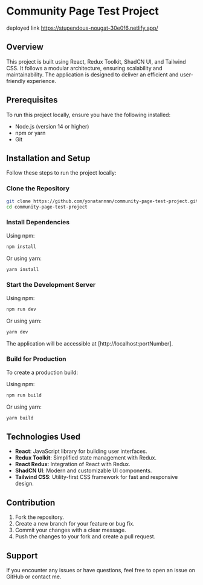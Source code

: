 # Community Page Test Project


deployed link  https://stupendous-nougat-30e0f6.netlify.app/


## Overview

This project is built using React, Redux Toolkit, ShadCN UI, and Tailwind CSS. It follows a modular architecture, ensuring scalability and maintainability. The application is designed to deliver an efficient and user-friendly experience.

## Prerequisites

To run this project locally, ensure you have the following installed:

- Node.js (version 14 or higher)
- npm or yarn
- Git

## Installation and Setup

Follow these steps to run the project locally:

### Clone the Repository

```bash
git clone https://github.com/yonatannnn/community-page-test-project.git
cd community-page-test-project
```

### Install Dependencies

Using npm:

```bash
npm install
```

Or using yarn:

```bash
yarn install
```

### Start the Development Server

Using npm:

```bash
npm run dev
```

Or using yarn:

```bash
yarn dev
```

The application will be accessible at [http://localhost:portNumber].

### Build for Production

To create a production build:

Using npm:

```bash
npm run build
```

Or using yarn:

```bash
yarn build
```


## Technologies Used

- **React**: JavaScript library for building user interfaces.
- **Redux Toolkit**: Simplified state management with Redux.
- **React Redux**: Integration of React with Redux.
- **ShadCN UI**: Modern and customizable UI components.
- **Tailwind CSS**: Utility-first CSS framework for fast and responsive design.

## Contribution
1. Fork the repository.
2. Create a new branch for your feature or bug fix.
3. Commit your changes with a clear message.
4. Push the changes to your fork and create a pull request.

## Support
If you encounter any issues or have questions, feel free to open an issue on GitHub or contact me.

